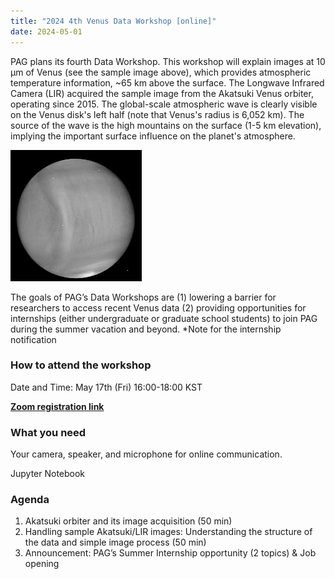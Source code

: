 ```yaml
---
title: "2024 4th Venus Data Workshop [online]"
date: 2024-05-01
---
```


PAG plans its fourth Data Workshop. This workshop will explain images at 10 µm of Venus (see the sample image above), which provides atmospheric temperature information, ~65 km above the surface. The Longwave Infrared Camera (LIR) acquired the sample image from the Akatsuki Venus orbiter, operating since 2015. The global-scale atmospheric wave is clearly visible on the Venus disk's left half (note that Venus's radius is 6,052 km). The source of the wave is the high mountains on the surface (1-5 km elevation), implying the important surface influence on the planet's atmosphere.

![LIR_sample](LIR_sample.png)

The goals of PAG’s Data Workshops are
(1) lowering a barrier for researchers to access recent Venus data
(2) providing opportunities for internships (either undergraduate or graduate school students) to join PAG during the summer vacation and beyond.
*Note for the internship notification

### How to attend the workshop
Date and Time: May 17th (Fri) 16:00-18:00 KST

[**Zoom registration link**](https://zoom.us/meeting/register/tJ0scOiqqzMiE9HPHIrJ4j20WiZrcsqFfLDf)

### What you need
Your camera, speaker, and microphone for online communication.

Jupyter Notebook

### Agenda
1. Akatsuki orbiter and its image acquisition (50 min)
2. Handling sample Akatsuki/LIR images: Understanding the structure of the data and simple image process (50 min)
3. Announcement: PAG’s Summer Internship opportunity (2 topics) & Job opening